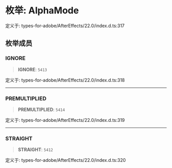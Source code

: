 # 枚举: AlphaMode

定义于: types-for-adobe/AfterEffects/22.0/index.d.ts:317

## 枚举成员

### IGNORE

> **IGNORE**: `5413`

定义于: types-for-adobe/AfterEffects/22.0/index.d.ts:318

***

### PREMULTIPLIED

> **PREMULTIPLIED**: `5414`

定义于: types-for-adobe/AfterEffects/22.0/index.d.ts:319

***

### STRAIGHT

> **STRAIGHT**: `5412`

定义于: types-for-adobe/AfterEffects/22.0/index.d.ts:320
